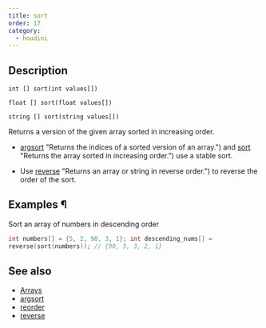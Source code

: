 ```yaml
---
title: sort
order: 17
category:
  - houdini
---
```


## Description

`int [] sort(int values[])`

`float [] sort(float values[])`

`string [] sort(string values[])`

Returns a version of the given array sorted in increasing order.

- [argsort](argsort.html) "Returns the indices of a sorted version of an array.") and [sort](sort.html) "Returns the array sorted in increasing order.") use a stable sort.

- Use [reverse](reverse.html) "Returns an array or string in reverse order.") to reverse the order of the sort.

## Examples ¶

Sort an array of numbers in descending order

```c
int numbers[] = {5, 2, 90, 3, 1}; int descending_nums[] =
reverse(sort(numbers)); // {90, 5, 3, 2, 1}
```

## See also

- [Arrays](../arrays.html)
- [argsort](argsort.html)
- [reorder](reorder.html)
- [reverse](reverse.html)
